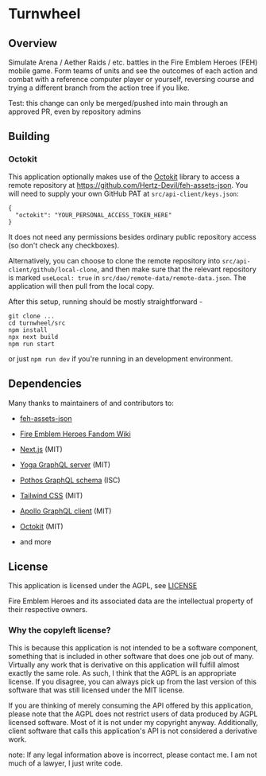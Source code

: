 # Turnwheel

## Overview
Simulate Arena / Aether Raids / etc. battles in the Fire Emblem Heroes (FEH) mobile game. Form teams of units and see the outcomes of each action and combat with a reference computer player or yourself, reversing course and trying a different branch from the action tree if you like.

Test: this change can only be merged/pushed into main through an approved PR, even by repository admins

## Building

### Octokit

This application optionally makes use of the [Octokit](https://github.com/octokit/octokit.js/) library to access a remote repository at https://github.com/Hertz-Devil/feh-assets-json. You will need to supply your own GitHub PAT at `src/api-client/keys.json`:
```
{
  "octokit": "YOUR_PERSONAL_ACCESS_TOKEN_HERE"
}
```
It does not need any permissions besides ordinary public repository access (so don't check any checkboxes).

Alternatively, you can choose to clone the remote repository into `src/api-client/github/local-clone`, and then make sure that the relevant repository is marked `useLocal: true` in `src/dao/remote-data/remote-data.json`. The application will then pull from the local copy.

After this setup, running should be mostly straightforward - 
```
git clone ...
cd turnwheel/src
npm install
npx next build
npm run start
```

or just `npm run dev` if you're running in an development environment.

## Dependencies

Many thanks to maintainers of and contributors to:
- [feh-assets-json](https://github.com/Hertz-Devil/feh-assets-json)
- [Fire Emblem Heroes Fandom Wiki](https://feheroes.fandom.com/)

- [Next.js](https://github.com/vercel/next.js) (MIT)
- [Yoga GraphQL server](https://github.com/dotansimha/graphql-yoga) (MIT)
- [Pothos GraphQL schema](https://github.com/hayes/pothos) (ISC)
- [Tailwind CSS](https://github.com/tailwindlabs/tailwindcss) (MIT)
- [Apollo GraphQL client](https://github.com/apollographql/apollo-client) (MIT)
- [Octokit](https://github.com/octokit/octokit.js) (MIT)
- and more

## License

This application is licensed under the AGPL, see [LICENSE](./LICENSE)

Fire Emblem Heroes and its associated data are the intellectual property of
their respective owners.

### Why the copyleft license?

This is because this application is not intended to be a software component,
something that is included in other software that does one job out of many. 
Virtually any work that is derivative on this application will fulfill almost
exactly the same role. As such, I think that the AGPL is an appropriate
license. If you disagree, you can always pick up from the last version of this
software that was still licensed under the MIT license.

If you are thinking of merely consuming the API offered by this application,
please note that the AGPL does not restrict users of data produced by AGPL 
licensed software. Most of it is not under my copyright anyway. Additionally,
client software that calls this application's API is not considered a
derivative work. 

note: If any legal information above is incorrect, please contact me. I am not 
much of a lawyer, I just write code.